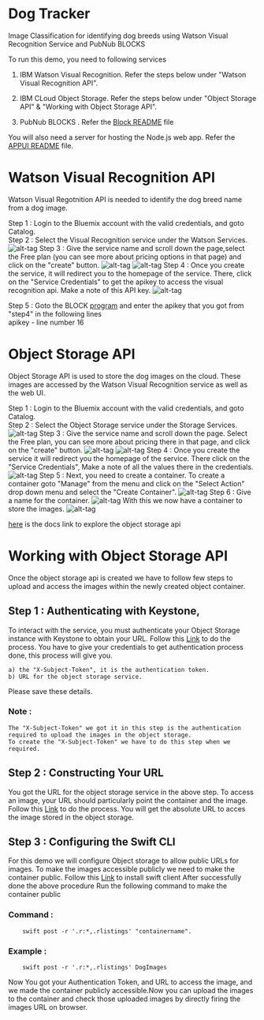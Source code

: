# Dog Tracker
Image Classification for identifying dog breeds using Watson Visual Recognition Service and PubNub BLOCKS

To run this demo, you need to following services

1. IBM Watson Visual Recognition. Refer the steps below under "Watson Visual Recognition API".

2. IBM CLoud Object Storage. Refer the steps below under "Object Storage API" & "Working with Object Storage API".

3. PubNub BLOCKS . Refer the [Block README](https://github.com/shyampurk/dogtracker/blob/master/Block/README.md) file

You will also need a server for hosting the Node.js web app. Refer the [APPUI README](https://github.com/shyampurk/dogtracker/blob/master/AppUI/README.md) file. 

# Watson Visual Recognition API

Watson Visual Regotnition API is needed to identify the dog breed name from a dog image. 

Step 1 : Login to the Bluemix account with the valid credentials, and goto Catalog.<br>
Step 2 : Select the Visual Recognition service under the Watson Services.
![alt-tag](https://github.com/shyampurk/dogtracker/blob/master/screenshots/Visualrecognition/vr1.png)
Step 3 : Give the service name and scroll down the page,select the Free plan (you can see more about pricing options in that page) and click on the "create" button.
![alt-tag](https://github.com/shyampurk/dogtracker/blob/master/screenshots/Visualrecognition/vr2.png)
![alt-tag](https://github.com/shyampurk/dogtracker/blob/master/screenshots/Visualrecognition/vr3.png)
Step 4 : Once you create the service, it will redirect you to the homepage of the service. There, click on the "Service Credentials" to get the apikey to access the visual recognition api. Make a note of this API key.
![alt-tag](https://github.com/shyampurk/dogtracker/blob/master/screenshots/Visualrecognition/vr4.png)

Step 5 : Goto the BLOCK [program](https://github.com/shyampurk/dogtracker/blob/master/Block/main.js) and enter the apikey that you got from "step4" in the following lines<br>
	apikey - line number 16 <br>


# Object Storage API

Object Storage API is used to store the dog images on the cloud. These images are accessed by the Watson Visual Recognition service as well as the web UI. 

Step 1 : Login to the Bluemix account with the valid credentials, and goto Catalog.<br>
Step 2 : Select the Object Storage service under the Storage Services.
![alt-tag](https://github.com/shyampurk/dogtracker/blob/master/screenshots/objectstorage/ob1.png)
Step 3 : Give the service name and scroll down the page. Select the Free plan, you can see more about pricing there in that page, and click on the "create" button.
![alt-tag](https://github.com/shyampurk/dogtracker/blob/master/screenshots/objectstorage/ob2.png)
![alt-tag](https://github.com/shyampurk/dogtracker/blob/master/screenshots/objectstorage/ob3.png)
Step 4 : Once you create the service it will redirect you the homepage of the service. There click on the "Service Credentials", Make a note of all the values there in the credentials.
![alt-tag](https://github.com/shyampurk/dogtracker/blob/master/screenshots/objectstorage/ob4.png)
Step 5 : Next, you need to create a container. To create a container goto "Manage" from the menu and click on the "Select Action" drop down menu and select the "Create Container".
![alt-tag](https://github.com/shyampurk/dogtracker/blob/master/screenshots/objectstorage/ob5.png)
Step 6 : Give a name for the container.
![alt-tag](https://github.com/shyampurk/dogtracker/blob/master/screenshots/objectstorage/ob6.png)
With this we now have a container to store the images.
![alt-tag](https://github.com/shyampurk/dogtracker/blob/master/screenshots/objectstorage/ob7.png)



[here](https://console.ng.bluemix.net/docs/services/ObjectStorage/os_authenticate.html) is the docs link to explore the object storage api

# Working with Object Storage API

Once the object storage api is created we have to follow few steps to upload and access the images within the newly created object container.

## Step 1 : Authenticating with Keystone,
To interact with the service, you must authenticate your Object Storage instance with Keystone to obtain your URL.
Follow this  [Link](https://console.ng.bluemix.net/docs/services/ObjectStorage/os_authenticate.html) to do the process.
You have to give your credentials to get authentication process done, this process will give you.

	a) the "X-Subject-Token", it is the authentication token.
	b) URL for the object storage service.

Please save these details.
	
### Note : 
	The "X-Subject-Token" we got it in this step is the authentication required to upload the images in the object storage.
	To create the "X-Subject-Token" we have to do this step when we required.
	
	
## Step 2 : Constructing Your URL 

You got the URL for the object storage service in the above step. To access an image, your URL should particularly point the container and the image.
Follow this [Link](https://console.ng.bluemix.net/docs/services/ObjectStorage/os_constructing.html) to do the process.
You will get the absolute URL to acces the image stored in the object storage.


## Step 3 : Configuring the Swift CLI 
For this demo we will configure Object storage to allow public URLs for images. To make the images accessible publicly we need to make the container public.
Follow this [Link](https://console.ng.bluemix.net/docs/services/ObjectStorage/os_configuring.html) to install swift client
After successfully done the above procedure Run the following command to make the container public
### Command :	
		swift post -r '.r:*,.rlistings' "containername".
		
### Example :
		swift post -r '.r:*,.rlistings' DogImages 
		

Now You got your Authentication Token, and URL to access the image, and we made the container publicly accessible.Now you can upload the images to the container and check those uploaded images by directly firing the images URL on browser.
